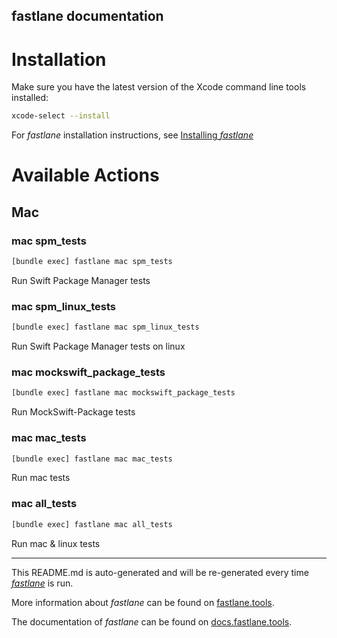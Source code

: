 fastlane documentation
----

# Installation

Make sure you have the latest version of the Xcode command line tools installed:

```sh
xcode-select --install
```

For _fastlane_ installation instructions, see [Installing _fastlane_](https://docs.fastlane.tools/#installing-fastlane)

# Available Actions

## Mac

### mac spm_tests

```sh
[bundle exec] fastlane mac spm_tests
```

Run Swift Package Manager tests

### mac spm_linux_tests

```sh
[bundle exec] fastlane mac spm_linux_tests
```

Run Swift Package Manager tests on linux

### mac mockswift_package_tests

```sh
[bundle exec] fastlane mac mockswift_package_tests
```

Run MockSwift-Package tests

### mac mac_tests

```sh
[bundle exec] fastlane mac mac_tests
```

Run mac tests

### mac all_tests

```sh
[bundle exec] fastlane mac all_tests
```

Run mac & linux tests

----

This README.md is auto-generated and will be re-generated every time [_fastlane_](https://fastlane.tools) is run.

More information about _fastlane_ can be found on [fastlane.tools](https://fastlane.tools).

The documentation of _fastlane_ can be found on [docs.fastlane.tools](https://docs.fastlane.tools).
